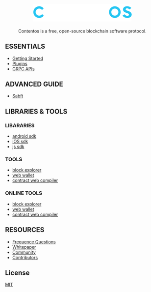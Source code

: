 <h2 align="center">
    <a href="https://contentos.io">
    <img alt="contentos" src="../_media/bigname.png">
    </a>
</h2>

<p align="center">
    Contentos is a free, open-source blockchain software protocol.
</p>

## ESSENTIALS

- [Getting Started](/en-us/tutorial/)
- [Plugins](/en-us/plugins.md/)
- [GRPC APIs](/en-us/apis.md)

## ADVANCED GUIDE

- [Sabft](/en-us/sabft.md)

## LIBRARIES & TOOLS

### LIBARARIES

- [android sdk](https://github.com/coschain/cos-android-sdk)
- [iOS sdk](https://github.com/coschain/cos-ios-sdk)
- [js sdk](https://github.com/coschain/cos-sdk-grpc-js)

### TOOLS

- [block explorer](https://github.com/coschain/block-explorer)
- [web wallet](https://github.com/coschain/cos-web-toolkit)
- [contract web compiler](https://github.com/coschain/WebAssemblyStudio)

### ONLINE TOOLS

- [block explorer](http://explorer.contentos.io/)
- [web wallet](https://testwallet.contentos.io)
- [contract web compiler](http://studio.contentos.io)

## RESOURCES

- [Frequence Questions](/en-us/questions.md)
- [Whitepaper](https://www.contentos.io/subject/home/pdfs/white_paper_en.pdf)
- [Community](https://forum.contentos.io)
- [Contributors](/en-us/contributors.md)


## License

[MIT](https://opensource.org/licenses/MIT)
